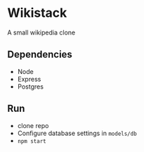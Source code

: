 # Wikistack

A small wikipedia clone

## Dependencies
- Node
- Express
- Postgres

## Run
- clone repo
- Configure database settings in `models/db`
- `npm start`
